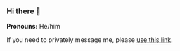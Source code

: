 ### Hi there 👋

**Pronouns:** He/him

If you need to privately message me, please [use this link](https://github.com/ethanc8/ethanc8/security/advisories/new).

<!--
**ethanc8/ethanc8** is a ✨ _special_ ✨ repository because its `README.md` (this file) appears on your GitHub profile.

Here are some ideas to get you started:

- 🔭 I’m currently working on ...
- 🌱 I’m currently learning ...
- 👯 I’m looking to collaborate on ...
- 🤔 I’m looking for help with ...
- 💬 Ask me about ...
- 📫 How to reach me: ...
- 😄 Pronouns: ...
- ⚡ Fun fact: ...
-->
